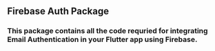 ## Firebase Auth Package

### This package contains all the code requried for integrating Email Authentication in your Flutter app using Firebase.